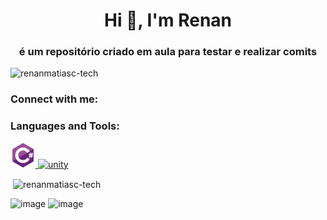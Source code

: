 <h1 align="center">Hi 👋, I'm Renan</h1>
<h3 align="center">é um repositório criado em aula para testar e realizar comits</h3>

<p align="left"> <img src="https://komarev.com/ghpvc/?username=renanmatiasc-tech&label=GULOSOS&color=000000&style=flat" alt="renanmatiasc-tech" /> </p>

<h3 align="left">Connect with me:</h3>
<p align="left">
</p>

<h3 align="left">Languages and Tools:</h3>
<p align="left"> <a href="https://www.w3schools.com/cs/" target="_blank" rel="noreferrer"> <img src="https://raw.githubusercontent.com/devicons/devicon/master/icons/csharp/csharp-original.svg" alt="csharp" width="40" height="40"/> </a> <a href="https://unity.com/" target="_blank" rel="noreferrer"> <img src="https://www.vectorlogo.zone/logos/unity3d/unity3d-icon.svg" alt="unity" width="40" height="40"/> </a> </p>

<p>&nbsp;<img align="center" src="https://github-readme-stats.vercel.app/api?username=renanmatiasc-tech&show_icons=true&theme=dark&title_color=0062ff&text_color=ff0000&bg_color=000000&hide_border=true&locale=en" alt="renanmatiasc-tech" /></p>

<img width="192" height="176" alt="image" src="https://github.com/user-attachments/assets/d119832f-5e7e-4a02-ab19-2b6a0c655318" />

<img width="180" height="175" alt="image" src="https://github.com/user-attachments/assets/e36ebe10-73e4-4220-8550-2f7440408155" />
